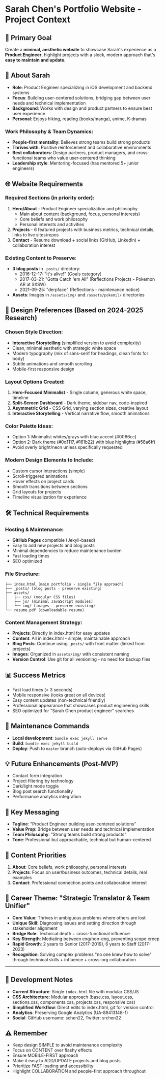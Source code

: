 # Sarah Chen's Portfolio Website - Project Context

## 🎯 Primary Goal
Create a **minimal, aesthetic website** to showcase Sarah's experience as a **Product Engineer**, highlight projects with a sleek, modern approach that's **easy to maintain and update**.

## 👤 About Sarah
- **Role**: Product Engineer specializing in iOS development and backend systems
- **Focus**: Building user-centered solutions, bridging gap between user needs and technical implementation
- **Background**: Works with design and product partners to ensure best user experience
- **Personal**: Enjoys hiking, reading (books/manga), anime, K-dramas

### Work Philosophy & Team Dynamics:
- **People-first mentality**: Believes strong teams build strong products
- **Thrives with**: Positive reinforcement and collaborative environments
- **Best collaborators**: Design partners, product managers, and cross-functional teams who value user-centered thinking
- **Leadership style**: Mentoring-focused (has mentored 5+ junior engineers)

## 🌐 Website Requirements

### Required Sections (in priority order):
1. **Hero/About** - Product Engineer specialization and philosophy
   - Main about content (background, focus, personal interests)
   - Core beliefs and work philosophy
   - Personal interests and activities
2. **Projects** - 6 featured projects with business metrics, technical details, links to live sites/repos
3. **Contact** - Resume download + social links (GitHub, LinkedIn) + collaboration interest

### Existing Content to Preserve:
- **3 blog posts** in `_posts/` directory:
  - 2016-12-17: "It's alive!" (Goals category)
  - 2017-03-21: "Gotta Catch 'em All" (Reflections Projects - Pokemon AR at SXSW)
  - 2021-09-25: "derpface" (Reflections - maintenance notice)
- **Assets**: Images in `/assets/img/` and `/assets/pokemil/` directories

## 🎨 Design Preferences (Based on 2024-2025 Research)

### Chosen Style Direction:
- **Interactive Storytelling** (simplified version to avoid complexity)
- Clean, minimal aesthetic with strategic white space
- Modern typography (mix of sans-serif for headings, clean fonts for body)
- Subtle animations and smooth scrolling
- Mobile-first responsive design

### Layout Options Created:
1. **Hero-Focused Minimalist** - Single column, generous white space, timeline
2. **Split-Screen Dashboard** - Dark theme, sidebar nav, code-inspired
3. **Asymmetric Grid** - CSS Grid, varying section sizes, creative layout
4. **Interactive Storytelling** - Vertical narrative flow, smooth animations

### Color Palette Ideas:
- Option 1: Minimalist whites/grays with blue accent (#0066cc)
- Option 2: Dark theme (#0d1117, #161b22) with blue highlights (#58a6ff)
- Avoid overly bright/neon unless specifically requested

### Modern Design Elements to Include:
- Custom cursor interactions (simple)
- Scroll-triggered animations
- Hover effects on project cards
- Smooth transitions between sections
- Grid layouts for projects
- Timeline visualization for experience

## 🛠 Technical Requirements

### Hosting & Maintenance:
- **GitHub Pages** compatible (Jekyll-based)
- Easy to add new projects and blog posts
- Minimal dependencies to reduce maintenance burden
- Fast loading times
- SEO optimized

### File Structure:
```
├── index.html (main portfolio - single file approach)
├── _posts/ (blog posts - preserve existing)
├── assets/
│   ├── css/ (modular CSS files)
│   ├── js/ (minimal JavaScript modules)
│   └── img/ (images - preserve existing)
└── resume.pdf (downloadable resume)
```

### Content Management Strategy:
- **Projects**: Directly in index.html for easy updates
- **Content**: All in index.html - simple, maintainable approach
- **Blog Posts**: Continue using `_posts/` with front matter (linked from projects)
- **Images**: Organized in `assets/img/` with consistent naming
- **Version Control**: Use git for all versioning - no need for backup files

## 📊 Success Metrics
- Fast load times (< 3 seconds)
- Mobile responsive (looks great on all devices)
- Easy content updates (non-technical friendly)
- Professional appearance that showcases product engineering skills
- SEO optimized for "Sarah Chen product engineer" searches

## 🔄 Maintenance Commands
- **Local development**: `bundle exec jekyll serve`
- **Build**: `bundle exec jekyll build`
- **Deploy**: Push to `master` branch (auto-deploys via GitHub Pages)

## 💡 Future Enhancements (Post-MVP)
- Contact form integration
- Project filtering by technology
- Dark/light mode toggle
- Blog post search functionality
- Performance analytics integration

## 🎯 Key Messaging
- **Tagline**: "Product Engineer building user-centered solutions"
- **Value Prop**: Bridge between user needs and technical implementation
- **Team Philosophy**: "Strong teams build strong products"
- **Tone**: Professional but approachable, technical but human-centered

## 📝 Content Priorities
1. **About**: Core beliefs, work philosophy, personal interests
2. **Projects**: Focus on user/business outcomes, technical details, real examples
3. **Contact**: Professional connection points and collaboration interest

## 🎯 Career Theme: "Strategic Translator & Team Unifier"
- **Core Value**: Thrives in ambiguous problems where others are lost
- **Unique Skill**: Diagnosing issues and setting direction through stakeholder alignment  
- **Bridge Role**: Technical depth + cross-functional influence
- **Key Strength**: Mediating between eng/non-eng, preventing scope creep
- **Rapid Growth**: 2 years to Senior (2017-2019), 6 years to Staff (2017-2023)
- **Recognition**: Solving complex problems "no one knew how to solve" through technical skills + influence + cross-org collaboration

---

## 🔧 Development Notes
- **Current Structure**: Single `index.html` file with modular CSS/JS
- **CSS Architecture**: Modular approach (base.css, layout.css, sections.css, components.css, projects.css, responsive.css)
- **Simplified Workflow**: Direct edits to index.html, git for version control
- **Analytics**: Preserving Google Analytics (UA-89413148-1)
- **Social**: GitHub username: schen22, Twitter: srchen22

## ⚠️ Remember
- Keep design SIMPLE to avoid maintenance complexity
- Focus on CONTENT over flashy effects
- Ensure MOBILE-FIRST approach
- Make it easy to ADD/UPDATE projects and blog posts
- Prioritize FAST loading and accessibility
- Highlight COLLABORATION and people-first approach throughout